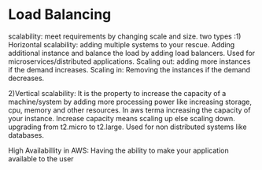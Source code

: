 # Load Balancing

scalability: meet requirements by changing scale and size.
two types :1) Horizontal scalability: adding multiple systems to your rescue. Adding additional instance and balance the load by adding load balancers.
Used for microservices/distributed applications.
Scaling out: adding more instances if the demand increases. 
Scaling in: Removing the instances if the demand decreases.


2)Vertical scalability: It is the property to increase the capacity of a machine/system by adding more processing power like increasing storage, cpu, memory and other resources.
In aws terma increasing the capacity of your instance.
Increase capacity means scaling up else scaling down. upgrading from t2.micro to t2.large. 
Used for non distributed systems like databases.


High Availabillity in AWS: 
Having the ability to make your application available to the user
